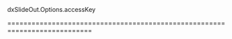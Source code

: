 <!--id-->dxSlideOut.Options.accessKey<!--/id-->
<!--merge--><!--/merge-->
<!--hidden--><!--/hidden-->
===========================================================================
